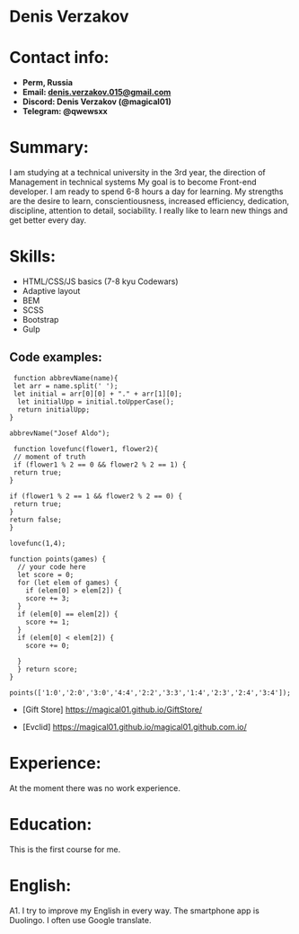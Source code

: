#  Denis Verzakov
# Contact info:
- **Perm, Russia**
- **Email: denis.verzakov.015@gmail.com**
- **Discord: Denis Verzakov (@magical01)**
- **Telegram: @qwewsxx**
# Summary:
 I am studying at a technical university in the 3rd year, the direction of Management in technical systems My goal is to become  Front-end developer. I am ready to spend 6-8 hours a day for learning. My strengths are the desire to learn, conscientiousness, increased efficiency, dedication, discipline, attention to detail, sociability. I really like to learn new things and get better every day.

# Skills:

- HTML/CSS/JS basics (7-8 kyu Codewars)
- Adaptive layout
- BEM
- SCSS
- Bootstrap
- Gulp

## Code examples: 

```
 function abbrevName(name){
 let arr = name.split(' ');
 let initial = arr[0][0] + "." + arr[1][0];
  let initialUpp = initial.toUpperCase();
  return initialUpp;
}

abbrevName("Josef Aldo");
 ```

 ```
  function lovefunc(flower1, flower2){
  // moment of truth
  if (flower1 % 2 == 0 && flower2 % 2 == 1) {
  return true;
}

if (flower1 % 2 == 1 && flower2 % 2 == 0) {
  return true;
}
return false;
}

lovefunc(1,4);

```
```
function points(games) {
  // your code here
  let score = 0;
  for (let elem of games) {
    if (elem[0] > elem[2]) {
    score += 3;
  }
  if (elem[0] == elem[2]) {
    score += 1;
  }
  if (elem[0] < elem[2]) {
    score += 0;
    
  }
  } return score;
}

points(['1:0','2:0','3:0','4:4','2:2','3:3','1:4','2:3','2:4','3:4']);
```

- [Gift Store] https://magical01.github.io/GiftStore/

- [Evclid] https://magical01.github.io/magical01.github.com.io/



# Experience:

At the moment there was no work experience.

# Education:
This is the first course for me.

# English:

A1. I try to improve my English in every way. The smartphone app is Duolingo. I often use Google translate.